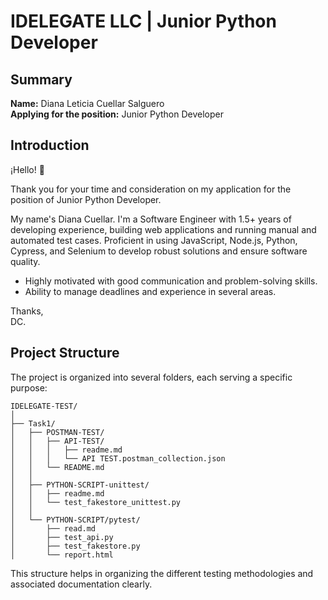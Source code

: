 # IDELEGATE LLC | Junior Python Developer

## Summary
**Name:** Diana Leticia Cuellar Salguero  
**Applying for the position:** Junior Python Developer

## Introduction
¡Hello! 👋

Thank you for your time and consideration on my application for the position of Junior Python Developer.

My name's Diana Cuellar. I'm a Software Engineer with 1.5+ years of developing experience, building web applications and running manual and automated test cases. Proficient in using JavaScript, Node.js, Python, Cypress, and Selenium to develop robust solutions and ensure software quality.

- Highly motivated with good communication and problem-solving skills.
- Ability to manage deadlines and experience in several areas.

Thanks,  
DC.

## Project Structure

The project is organized into several folders, each serving a specific purpose:

```
IDELEGATE-TEST/
│
├── Task1/
│   ├── POSTMAN-TEST/
│   │   ├── API-TEST/
│   │   │   ├── readme.md
│   │   │   └── API TEST.postman_collection.json
│   │   └── README.md
│   │
│   ├── PYTHON-SCRIPT-unittest/
│   │   ├── readme.md
│   │   └── test_fakestore_unittest.py
│   │
│   └── PYTHON-SCRIPT/pytest/
│       ├── read.md
│       ├── test_api.py
│       ├── test_fakestore.py
│       └── report.html
```

This structure helps in organizing the different testing methodologies and associated documentation clearly.
